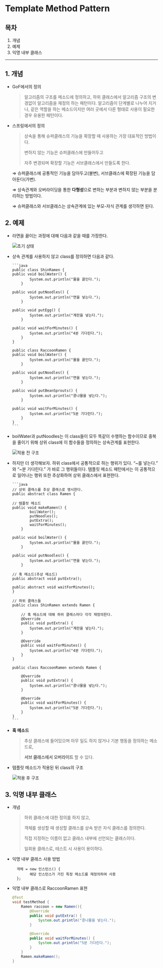 # Template Method Pattern


## 목차
1. 개념
2. 예제
3. 익명 내부 클래스

---

## 1. 개념
- GoF에서의 정의
    
    > 알고리즘의 구조를 메소드에 정의하고,
    하위 클래스에서 알고리즘 구조의 변경없이 알고리즘을 재정의 하는 패턴이다. 
    알고리즘이 단계별로 나누어 지거나, 
    같은 역할을 하는 메소드이지만 여러 곳에서 다른 형태로 사용이 필요한 경우 유용한 패턴이다.
    > 
    
- 스프링에서의 정의
    
    > 상속을 통해 슈퍼클래스의 기능을 확장할 때 사용하는 가장 대표적인 방법이다.
    > 
    > 
    > 변하지 않는 기능은 슈퍼클래스에 만들어두고
    > 
    > 자주 변경되며 확장할 기능은 서브클래스에서 만들도록 한다.
    > 
    

  ⇒ 슈퍼클래스에 공통적인 기능을 담아두고(불변), 서브클래스에 확장된 기능을 담아둔다(가변).

  ⇒ 상속관계와 오버라이딩을 통한 **다형성**으로 변하는 부분과 변하지 않는 부분을 분리하는 방법이다.

  ⇒ 슈퍼클래스와 서브클래스는 상속관계에 있는 부모-자식 관계를 생각하면 된다.

## 2. 예제
  - 라면을 끓이는 과정에 대해 다음과 같을 때를 가정한다.
        
    ![초기 상태](https://github.com/stockOneQ/back/assets/90232934/9ddc86e2-0850-4de7-b629-6253ddeece95)
        
    
  - 상속 관계를 사용하지 않고 class를 정의하면 다음과 같다.
        
        ```java
        public class ShinRamen {
        public void boilWater() {
                System.out.println("물을 끓인다.");
            }
        
        public void putNoodles() {
                System.out.println("면을 넣는다.");
            }
        
        public void putEgg() {
                System.out.println("계란을 넣는다.");
            }
        
        public void waitForMinutes() {
                System.out.println("4분 기다린다.");
            }
        }
        
        public class RaccoonRamen {
        public void boilWater() {
                System.out.println("물을 끓인다.");
            }
        
        public void putNoodles() {
                System.out.println("면을 넣는다.");
            }
        
        public void putBeanSprouts() {
                System.out.println("콩나물을 넣는다.");
            }
        
        public void waitForMinutes() {
                System.out.println("5분 기다린다.");
            }
        }
        ```
        
    
  - boilWater과 putNoodles는 이 class들이 모두 똑같이 수행하는 함수이므로 중복을 줄이기 위해 상위 class에 이 함수들을 정의하는 상속관계를 표현한다.
        
    ![적용 전 구조](https://github.com/stockOneQ/back/assets/90232934/193380e9-c2f5-4102-bba5-1a8013c6fa19)
        
    
  - 하지만 더 생각해보자. 하위 class에서 공통적으로 하는 행위가 있다. “~를 넣는다.” 와 “~분 기다린다.” 가 바로 그 행위들이다. 템플릿 메소드 패턴에서는 이 공통적으로 일어나는 행위 또한 추상화하여 상위 클래스에서 표현한다.
        
        ```java
        // 상위 클래스를 추상 클래스로 명시한다.
        public abstract class Ramen {
        
        // 템플릿 메소드
        public void makeRamen() {
                boilWater();
                putNoodles();
                putExtra();
                waitForMinutes();
            }
        
        public void boilWater() {
                System.out.println("물을 끓인다.");
            }
        
        public void putNoodles() {
                System.out.println("면을 넣는다.");
            }
        
        // 훅 메소드(추상 메소드)
        public abstract void putExtra();
        
        public abstract void waitForMinutes();
        }
        
        // 하위 클래스들
        public class ShinRamen extends Ramen {
        
            // 훅 메소드에 대해 하위 클래스마다 각각 재정의한다.
            @Override
            public void putExtra() {
                System.out.println("계란을 넣는다.");
            }
        
            @Override
            public void waitForMinutes() {
                System.out.println("4분 기다린다.");
            }
        }
        
        public class RaccoonRamen extends Ramen {
        
            @Override
            public void putExtra() {
                System.out.println("콩나물을 넣는다.");
            }
        
            @Override
            public void waitForMinutes() {
                System.out.println("5분 기다린다.");
            }
        }
        ```
        
    
  - **훅 메소드**
        
      > 추상 클래스에 들어있으며 아무 일도 하지 않거나 기본 행동을 정의하는 메소드로,
      > 
      > 
      > **서브 클래스에서 오버라이드** 할 수 있다.
      > 
    
  - 템플릿 메소드가 적용된 뒤 class의 구조
        
    ![적용 후 구조](https://github.com/stockOneQ/back/assets/90232934/62605cf9-1b50-45eb-b068-fcc30fbce849)
        
## 3. 익명 내부 클래스
  - 개념
    
    > 하위 클래스에 대한 정의를 하지 않고,
    > 
    > 
    > 객체를 생성할 때 생성할 클래스를 상속 받은 자식 클래스를 정의한다.
    > 
    > 직접 지정하는 이름이 없고 클래스 내부에 선언되는 클래스이다.
    > 
    > 일회용 클래스로, 테스트 시 사용이 용이하다.
    > 
    
  - 익명 내부 클래스 사용 방법
      
      ```
        객체 = new 인스턴스() {
              해당 인스턴스가 가진 특정 메소드를 재정의하여 사용
        };
      ```
        
    
  - 익명 내부 클래스로 RaccoonRamen 표현
      
      ```java
      @Test
      void testMethod {
          Ramen raccoon = new Ramen(){  
              @Override
              public void putExtra() {
                  System.out.println("콩나물을 넣는다.");
              }
          
              @Override
              public void waitForMinutes() {
                  System.out.println("5분 기다린다.");
              }	
          }
          Ramen.makeRamen();
      }
      ```

